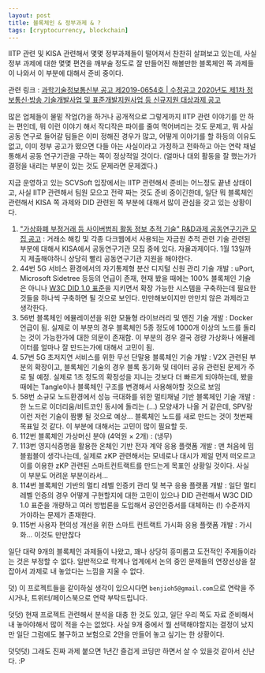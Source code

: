 ```yaml
---
layout: post
title: 블록체인 & 정부과제 & ?
tags: [cryptocurrency, blockchain]
---
```


IITP 관련 및 KISA 관련해서 몇몇 정부과제들이 떨어져서 찬찬히 살펴보고 있는데, 사실 정부 과제에 대한 몇몇 편견을 깨부술 정도로 잘 만들어진 해볼만한 블록체인 쪽 과제들이 나와서 이 부분에 대해서 준비 중이다.

관련 링크 : [과학기술정보통신부 공고 제2019-0654호 | 수정공고 2020년도 제1차 정보통신·방송 기술개발사업 및 표준개발지원사업 등 신규지원 대상과제 공고](https://ezone.iitp.kr/common/anno/02/form.tab?PMS_TSK_PBNC_ID=PBD201900000105)

많은 업체들이 물밑 작업(?)을 하거나 공개적으로 그렇게까지 IITP 관련 이야기를 안 하는 편인데, 뭐 이런 이야기 해서 작디작은 파이를 줄여 먹어버리는 것도 문제고, 뭐 사실 공동 연구로 들어갈 팀들은 이미 정해진 경우가 많고, 어떻게 이야기를 할 하등의 이유도 없고, 이미 정부 공고가 떴으면 다들 아는 사실이라고 가정하고 전화하고 아는 연락 채널 통해서 공동 연구기관을 구하는 쪽이 정상적일 것이다. (얼마나 대외 활동을 잘 했는가가 결정을 내리는 부분이 있는 것도 문제라면 문제겠다.)

지금 운영하고 있는 SCVSoft 입장에서는 IITP 관련해서 준비는 어느정도 끝낸 상태이고, 사실 IITP 관련해서 팀원 모으고 전략 짜는 것도 준비 중이긴한데, 일단 뭐 블록체인 관련해서 KISA 쪽 과제와 DID 관련된 쪽 부분에 대해서 많이 관심을 갖고 있는 상황이다.

1. ["가상화폐 부정거래 등 사이버범죄 활동 정보 추적 기술" R&D과제 공동연구기관 모집 공고](https://www.kisa.or.kr/notice/notice_View.jsp?cPage=1&mode=view&p_No=4&b_No=4&d_No=2562&ST=total&SV=) :
   거래소 해킹 및 각종 다크웹에서 사용되는 자금원 추적 관련 기술 관련된 부분에 대해서 KISA에서 공동연구기관 모집 중에 있다. 자율과제이다. 1월 13일까지 제출해야하니 상당히 빨리 공동연구기관 지원을 해야한다.
2.  44번 5G 서비스 환경에서의 자기통제형 분산 디지털 신원 관리 기술 개발 :
   uPort, Microsoft Sidetree 등등의 언급이 존재, 현재 봤을 때에는 100% 블록체인 기술은 아니나 [W3C DID 1.0 표준](https://ssimeetupkorea.github.io/did-core/)을 지키면서 확장 가능한 시스템을 구축하는데 필요한 것들을 하나씩 구축하면 될 것으로 보인다. 만만해보이지만 만만치 않은 과제라고 생각한다.
3. 56번 블록체인 에뮬레이션을 위한 모듈형 라이브러리 및 엔진 기술 개발 :
   Docker 언급이 됨. 실제로 이 부분의 경우 블록체인 5종 정도에 1000개 이상의 노드를 돌리는 것이 가능한가에 대한 의문이 존재함. 이 부분의 경우 결국 경량 가상화나 에뮬레이터를 얼마나 잘 만드는가에 대해서 고민이 됨.
4. 57번 5G 초저지연 서비스를 위한 무선 단말용 블록체인 기술 개발 :
   V2X 관련된 부분의 확장이고, 블록체인 기술의 경우 블록 동기화 및 데이터 공유 관련된 문제가 주로 될 예정. 실제로 1초 정도의 확정성을 지니는 것보다 더 빠르게 되야하는데, 봤을 때에는 Tangle이나 블록체인 구조를 변경해서 사용해야할 것으로 보임
5. 58번 소규모 노드환경에서 성능 극대화를 위한 멀티채널 기반 블록체인 기술 개발 :
   한 노드로 이더리움/비트코인 동시에 돌리는 (...) 모양새가 나올 거 같은데, SPV랑 이런 저런 기술이 짬뽕 될 것으로 예상... 블록체인 노드를 새로 만드는 것이 첫번째 목표일 것 같다. 이 부분에 대해서는 고민이 많이 필요할 듯.
6. 112번 블록체인 가상머신 분야 (4억원 × 2개) : (냉무)
7. 113번 영지식증명을 활용한 온체인 기반 전자 계약 응용 플랫폼 개발 : 
   맨 처음에 밈블윔블이 생각나는데, 실제로 zKP 관련해서는 모네로나 대시가 제일 먼저 떠오르고 이를 이용한 zKP 관련된 스마트컨트랙트를 만드는게 목표인 상황일 것이다. 사실 이 부분도 어려운 부분이라서...
8. 114번 블록체인 기반의 멀티 레벨 인증키 관리 및 복구 응용 플랫폼 개발 :
   일단 멀티 레벨 인증의 경우 어떻게 구현할지에 대한 고민이 있으나 DID 관련해서 W3C DID 1.0 표준을 개량하고 여러 방법론을 도입해서 공인인증서를 대체하는 (!) 수준까지 가야하는 문제가 존재한다.
9. 115번 사용자 편의성 개선을 위한 스마트 컨트랙트 가시화 응용 플랫폼 개발 :
   가시화... 이것도 만만찮다

일단 대략 9개의 블록체인 과제들이 나왔고, 꽤나 상당히 흥미롭고 도전적인 주제들이라는 것은 부정할 수 없다. 일반적으로 학계나 업계에서 논의 중인 문제들의 연장선상을 잘 잡아서 과제로 내 놓았다는 느낌을 지울 수 없다.

덧) 이 프로젝트들을 같이하실 생각이 있으시다면 `benjioh5@gmail.com`으로 연락을 주시거나, 트위터/페이스북으로 연락 부탁드립니다.

덧덧) 현재 프로젝트 관련해서 분석을 대충 한 것도 있고, 일단 우리 쪽도 자료 준비해서 내 놓아야해서 많이 적을 수는 없었다. 사실 9개 중에서 뭘 선택해야할지는 결정이 났지만 일단 그럼에도 불구하고 보험으로 2안을 만들어 놓고 싶기는 한 상황이다.

덧덧덧) 그래도 진짜 과제 붙으면 1년간 즐겁게 코딩만 하면서 살 수 있을것 같아서 신난다. :P